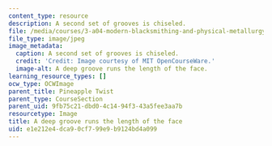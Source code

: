 ```yaml
---
content_type: resource
description: A second set of grooves is chiseled.
file: /media/courses/3-a04-modern-blacksmithing-and-physical-metallurgy-fall-2008/e1e212e4dca90cf799e9b9124bd4a099_110.jpg
file_type: image/jpeg
image_metadata:
  caption: A second set of grooves is chiseled.
  credit: 'Credit: Image courtesy of MIT OpenCourseWare.'
  image-alt: A deep groove runs the length of the face.
learning_resource_types: []
ocw_type: OCWImage
parent_title: Pineapple Twist
parent_type: CourseSection
parent_uid: 9fb75c21-dbd0-4c14-94f3-43a5fee3aa7b
resourcetype: Image
title: A deep groove runs the length of the face
uid: e1e212e4-dca9-0cf7-99e9-b9124bd4a099
---
```

